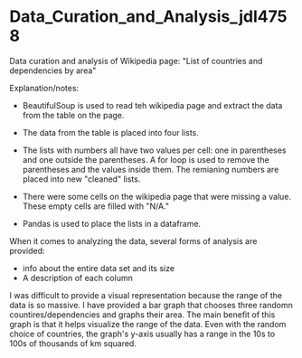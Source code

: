 # Data_Curation_and_Analysis_jdl4758
Data curation and analysis of Wikipedia page: "List of countries and dependencies by area"

Explanation/notes:

- BeautifulSoup is used to read teh wikipedia page and extract the data from the table on the page. 
 - The data from the table is placed into four lists.
 - The lists with numbers all have two values per cell: one in parentheses and one outside the parentheses. A for loop is used to remove the parentheses and the values inside them. The remianing numbers are placed into new "cleaned" lists. 
 - There were some cells on the wikipedia page that were missing a value. These empty cells are filled with "N/A."

- Pandas is used to place the lists in a dataframe. 

When it comes to analyzing the data, several forms of analysis are provided:
- info about the entire data set and its size
- A description of each column

I was difficult to provide a visual representation because the range of the data is so massive. I have provided a bar graph that chooses three randomn countires/dependencies and graphs their area. The main benefit of this graph is that it helps visualize the range of the data. Even with the random choice of countries, the graph's y-axis usually has a range in the 10s to 100s of thousands of km squared. 
